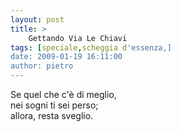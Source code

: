 ```yaml
---
layout: post
title: >
    Gettando Via Le Chiavi
tags: [speciale,scheggia d'essenza,]
date: 2009-01-19 16:11:00
author: pietro
---
```

Se quel che c'è di meglio,<br/>nei sogni ti sei perso;<br/>allora, resta sveglio.
